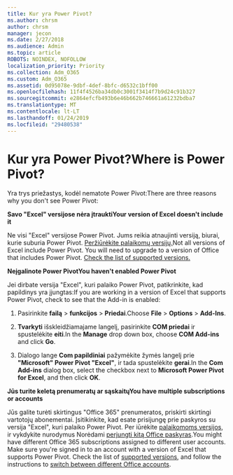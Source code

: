 ```yaml
---
title: Kur yra Power Pivot?
ms.author: chrsm
author: chrsm
manager: jecon
ms.date: 2/27/2018
ms.audience: Admin
ms.topic: article
ROBOTS: NOINDEX, NOFOLLOW
localization_priority: Priority
ms.collection: Adm_O365
ms.custom: Adm_O365
ms.assetid: 0d95078e-9dbf-4def-8bfc-d6532c1bff00
ms.openlocfilehash: 11f4f4526ba34db0c3001f3414f7b9d24c91b327
ms.sourcegitcommit: e2864efcfb493b6e46b662b746661a61232bdba7
ms.translationtype: MT
ms.contentlocale: lt-LT
ms.lasthandoff: 01/24/2019
ms.locfileid: "29480538"
---
```

# <a name="where-is-power-pivot"></a><span data-ttu-id="f5aea-102">Kur yra Power Pivot?</span><span class="sxs-lookup"><span data-stu-id="f5aea-102">Where is Power Pivot?</span></span>

<span data-ttu-id="f5aea-103">Yra trys priežastys, kodėl nematote Power Pivot:</span><span class="sxs-lookup"><span data-stu-id="f5aea-103">There are three reasons why you don't see Power Pivot:</span></span>
  
 <span data-ttu-id="f5aea-104">**Savo "Excel" versijose nėra įtraukti**</span><span class="sxs-lookup"><span data-stu-id="f5aea-104">**Your version of Excel doesn't include it**</span></span>
  
<span data-ttu-id="f5aea-p101">Ne visi "Excel" versijose Power Pivot. Jums reikia atnaujinti versiją, biurai, kurie suburia Power Pivot. [Peržiūrėkite palaikomų versijų.](https://support.office.com/article/aa64e217-4b6e-410b-8337-20b87e1c2a4b.aspx)</span><span class="sxs-lookup"><span data-stu-id="f5aea-p101">Not all versions of Excel include Power Pivot. You will need to upgrade to a version of Office that includes Power Pivot. [Check the list of supported versions.](https://support.office.com/article/aa64e217-4b6e-410b-8337-20b87e1c2a4b.aspx)</span></span>
  
 <span data-ttu-id="f5aea-108">**Neįgalinote Power Pivot**</span><span class="sxs-lookup"><span data-stu-id="f5aea-108">**You haven't enabled Power Pivot**</span></span>
  
<span data-ttu-id="f5aea-109">Jei dirbate versija "Excel", kuri palaiko Power Pivot, patikrinkite, kad papildinys yra įjungtas:</span><span class="sxs-lookup"><span data-stu-id="f5aea-109">If you are working in a version of Excel that supports Power Pivot, check to see that the Add-in is enabled:</span></span>
  
1. <span data-ttu-id="f5aea-110">Pasirinkite **failą** \> **funkcijos** \> **Priedai**.</span><span class="sxs-lookup"><span data-stu-id="f5aea-110">Choose **File** \> **Options** \> **Add-Ins**.</span></span>
    
2. <span data-ttu-id="f5aea-111">**Tvarkyti** išskleidžiamajame langelį, pasirinkite **COM priedai** ir spustelėkite **eiti**.</span><span class="sxs-lookup"><span data-stu-id="f5aea-111">In the **Manage** drop down box, choose **COM Add-ins** and click **Go**.</span></span>
    
3. <span data-ttu-id="f5aea-112">Dialogo lange **Com papildiniai** pažymėkite žymės langelį prie **"Microsoft" Power Pivot "Excel"**, ir tada spustelėkite **gerai**.</span><span class="sxs-lookup"><span data-stu-id="f5aea-112">In the **Com Add-ins** dialog box, select the checkbox next to **Microsoft Power Pivot for Excel**, and then click **OK**.</span></span> 
    
 <span data-ttu-id="f5aea-113">**Jūs turite keletą prenumeratų ar sąskaitų**</span><span class="sxs-lookup"><span data-stu-id="f5aea-113">**You have multiple subscriptions or accounts**</span></span>
  
<span data-ttu-id="f5aea-p102">Jūs galite turėti skirtingus "Office 365" prenumeratos, priskirti skirtingi vartotojų abonementai. Įsitikinkite, kad esate prisijungę prie paskyros su versija "Excel", kuri palaiko Power Pivot. Per iūrėkite [palaikomoms versijos](https://support.office.com/article/aa64e217-4b6e-410b-8337-20b87e1c2a4b.aspx), ir vykdykite nurodymus Norėdami [perjungti kitą Office paskyras](https://support.office.com/article/b9582171-fd1f-4284-9846-bdd72bb28426.aspx#BKMK_WebSwitchAccounts).</span><span class="sxs-lookup"><span data-stu-id="f5aea-p102">You might have different Office 365 subscriptions assigned to different user accounts. Make sure you're signed in to an account with a version of Excel that supports Power Pivot. Check the list of [supported versions](https://support.office.com/article/aa64e217-4b6e-410b-8337-20b87e1c2a4b.aspx), and follow the instructions to [switch between different Office accounts](https://support.office.com/article/b9582171-fd1f-4284-9846-bdd72bb28426.aspx#BKMK_WebSwitchAccounts).</span></span>
  

